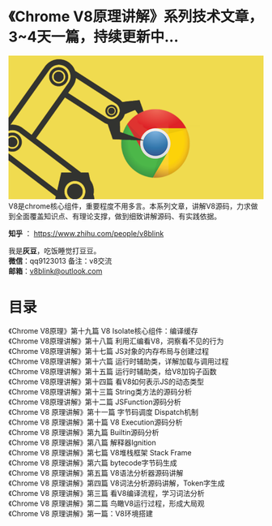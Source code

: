 # 《Chrome V8原理讲解》系列技术文章，3~4天一篇，持续更新中...   
![avatar](v8.png)   
V8是chrome核心组件，重要程度不用多言。本系列文章，讲解V8源码，力求做到全面覆盖知识点、有理论支撑，做到细致讲解源码、有实践依据。  
  
**知乎** ： https://www.zhihu.com/people/v8blink  


我是**灰豆**，吃饭睡觉打豆豆。  
**微信**：qq9123013  备注：v8交流  
**邮箱**：v8blink@outlook.com  

# 目录
《Chrome V8原理》第十九篇 V8 Isolate核心组件：编译缓存  
《Chrome V8原理讲解》第十八篇 利用汇编看V8，洞察看不见的行为  
《Chrome V8原理讲解》第十七篇 JS对象的内存布局与创建过程  
《Chrome V8原理讲解》第十六篇 运行时辅助类，详解加载与调用过程  
《Chrome V8原理讲解》第十五篇 运行时辅助类，给V8加钩子函数  
《Chrome V8原理讲解》第十四篇 看V8如何表示JS的动态类型  
《Chrome V8原理讲解》第十三篇 String类方法的源码分析  
《Chrome V8原理讲解》第十二篇 JSFunction源码分析   
《Chrome V8 原理讲解》第十一篇 字节码调度 Dispatch机制  
《Chrome V8 原理讲解》第十篇 V8 Execution源码分析  
《Chrome V8 原理讲解》第九篇 Builtin源码分析  
《Chrome V8 原理讲解》第八篇 解释器Ignition  
《Chrome V8 原理讲解》第七篇 V8堆栈框架 Stack Frame  
《Chrome V8 原理讲解》第六篇 bytecode字节码生成  
《Chrome V8 原理讲解》第五篇 V8语法分析器源码讲解  
《Chrome V8 原理讲解》第四篇 V8词法分析源码讲解，Token字生成  
《Chrome V8 原理讲解》第三篇 看V8编译流程，学习词法分析  
《Chrome V8 原理讲解》第二篇 鸟瞰V8运行过程，形成大局观  
《Chrome V8 原理讲解》第一篇：V8环境搭建    
